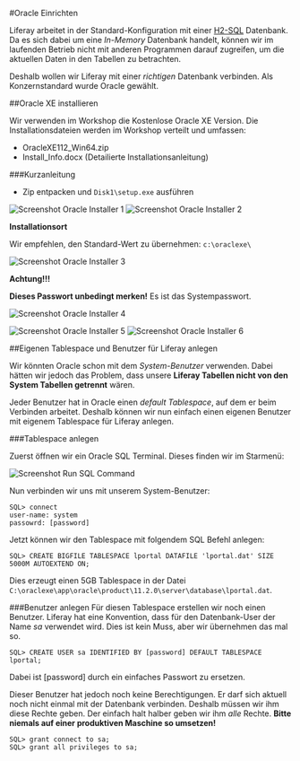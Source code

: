 #Oracle Einrichten

Liferay arbeitet in der Standard-Konfiguration mit einer [H2-SQL](http://en.wikipedia.org/wiki/H2_(DBMS)) Datenbank. Da es sich dabei um eine *In-Memory* Datenbank handelt, können wir im laufenden Betrieb nicht mit anderen Programmen darauf zugreifen, um die aktuellen Daten in den Tabellen zu betrachten.

Deshalb wollen wir Liferay mit einer *richtigen* Datenbank verbinden. Als Konzernstandard wurde Oracle gewählt.

##Oracle XE installieren

Wir verwenden im Workshop die Kostenlose Oracle XE Version. Die Installationsdateien werden im Workshop verteilt und umfassen:
- OracleXE112_Win64.zip
- Install_Info.docx (Detailierte Installationsanleitung)

###Kurzanleitung
- Zip entpacken und `Disk1\setup.exe` ausführen

![Screenshot Oracle Installer 1](https://github.com/bglu/lrWorkshop/blob/master/Dokumentation/img/oracle-installer01.png)
![Screenshot Oracle Installer 2](https://github.com/bglu/lrWorkshop/blob/master/Dokumentation/img/oracle-installer02.png)

**Installationsort**

Wir empfehlen, den Standard-Wert zu übernehmen: `c:\oraclexe\`

![Screenshot Oracle Installer 3](https://github.com/bglu/lrWorkshop/blob/master/Dokumentation/img/oracle-installer03.png)

**Achtung!!!**

**Dieses Passwort unbedingt merken!** Es ist das Systempasswort.

![Screenshot Oracle Installer 4](https://github.com/bglu/lrWorkshop/blob/master/Dokumentation/img/oracle-installer04.png)

![Screenshot Oracle Installer 5](https://github.com/bglu/lrWorkshop/blob/master/Dokumentation/img/oracle-installer05.png)
![Screenshot Oracle Installer 6](https://github.com/bglu/lrWorkshop/blob/master/Dokumentation/img/oracle-installer06.png)


##Eigenen Tablespace und Benutzer für Liferay anlegen

Wir könnten Oracle schon mit dem *System-Benutzer* verwenden. Dabei hätten wir jedoch das Problem, dass unsere **Liferay Tabellen nicht von den System Tabellen getrennt** wären.

Jeder Benutzer hat in Oracle einen *default Tablespace*, auf dem er beim Verbinden arbeitet. Deshalb können wir nun einfach einen eigenen Benutzer mit eigenem Tablespace für Liferay anlegen.

###Tablespace anlegen

Zuerst öffnen wir ein Oracle SQL Terminal. Dieses finden wir im Starmenü:

![Screenshot Run SQL Command](https://github.com/bglu/lrWorkshop/blob/master/Dokumentation/img/Oracle_RunSql.png)

Nun verbinden wir uns mit unserem System-Benutzer:

    SQL> connect
    user-name: system
    passowrd: [password]

Jetzt können wir den Tablespace mit folgendem SQL Befehl anlegen:

    SQL> CREATE BIGFILE TABLESPACE lportal DATAFILE 'lportal.dat' SIZE 5000M AUTOEXTEND ON;

Dies erzeugt einen 5GB Tablespace in der Datei `C:\oraclexe\app\oracle\product\11.2.0\server\database\lportal.dat`.

###Benutzer anlegen
Für diesen Tablespace erstellen wir noch einen Benutzer. Liferay hat eine Konvention, dass für den Datenbank-User der Name *sa* verwendet wird. Dies ist kein Muss, aber wir übernehmen das mal so.

    SQL> CREATE USER sa IDENTIFIED BY [password] DEFAULT TABLESPACE lportal;

Dabei ist [password] durch ein einfaches Passwort zu ersetzen.

Dieser Benutzer hat jedoch noch keine Berechtigungen. Er darf sich aktuell noch nicht einmal mit der Datenbank verbinden. Deshalb müssen wir ihm diese Rechte geben. Der einfach halt halber geben wir ihm *alle* Rechte. **Bitte niemals auf einer produktiven Maschine so umsetzen!**

    SQL> grant connect to sa;
    SQL> grant all privileges to sa;

